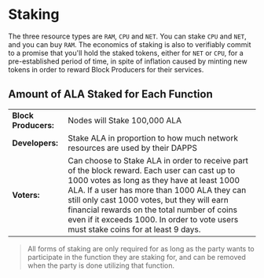 # Staking

The three resource types are `RAM`, `CPU` and `NET`. You can stake `CPU` and `NET`, and you can buy `RAM`. The economics of staking is also to verifiably commit to a promise that you'll hold the staked tokens, either for `NET` or `CPU`, for a pre-established period of time, in spite of inflation caused by minting new tokens in order to reward Block Producers for their services.

## Amount of ALA Staked for Each Function

<table>
<tr>
<td><strong>Block Producers:</strong>
</td>
<td>Nodes will Stake 100,000 ALA
</td>
</tr>
<tr>
<td><strong>Developers: </strong>
</td>
<td>Stake ALA in proportion to how much network resources are used by their DAPPS
</td>
</tr>
<tr>
<td><strong>Voters: </strong>
</td>
<td>Can choose to Stake ALA in order to receive part of the block reward. Each user can cast up to 1000 votes as long as they have at least 1000 ALA. If a user has more than 1000 ALA they can still only cast 1000 votes, but they will earn financial rewards on the total number of coins even if it exceeds 1000. In order to vote users must stake coins for at least 9 days.
</td>
</tr>
</table>

> All forms of staking are only required for as long as the party wants to participate in the function they are staking for, and can be removed when the party is done utilizing that function.